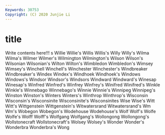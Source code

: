 ```yaml
---
Keywords: 30753
Copyright: (C) 2020 Junjie Li
---
```


# title

Write contents here!!!
s 
Willie 
Willie's
Willis 
Willis's 
Willy 
Willy's 
Wilma 
Wilma's 
Wilmer 
Wilmer's 
Wilmington 
Wilmington's
Wilson 
Wilson's 
Wilsonian 
Wilsonian's 
Wilton 
Wilton's 
Wimbledon 
Wimbledon's 
Wimsey 
Wimsey's
Winchell 
Winchell's 
Winchester 
Winchester's 
Windbreaker 
Windbreaker's 
Windex 
Windex's 
Windhoek 
Windhoek's
Windows 
Windows's 
Windsor 
Windsor's 
Windsors 
Windward 
Windward's 
Winesap 
Winesap's 
Winfred
Winfred's 
Winfrey 
Winfrey's 
Winifred 
Winifred's 
Winkle 
Winkle's 
Winnebago 
Winnebago's 
Winnie
Winnie's 
Winnipeg 
Winnipeg's 
Winston 
Winston's 
Winters 
Winters's 
Winthrop 
Winthrop's 
Wisconsin
Wisconsin's 
Wisconsinite 
Wisconsinite's 
Wisconsinites 
Wise 
Wise's 
Witt 
Witt's 
Wittgenstein 
Wittgenstein's
Witwatersrand 
Witwatersrand's 
Wm 
Wm's 
Wobegon 
Wobegon's 
Wodehouse 
Wodehouse's 
Wolf 
Wolf's
Wolfe 
Wolfe's 
Wolff 
Wolff's 
Wolfgang 
Wolfgang's 
Wollongong 
Wollongong's 
Wollstonecraft 
Wollstonecraft's
Wolsey 
Wolsey's 
Wonder 
Wonder's 
Wonderbra 
Wonderbra's 
Wong 
